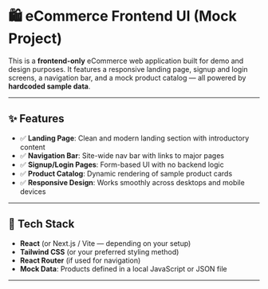 # 🛍️ eCommerce Frontend UI (Mock Project)

This is a **frontend-only** eCommerce web application built for demo and design purposes. It features a responsive landing page, signup and login screens, a navigation bar, and a mock product catalog — all powered by **hardcoded sample data**.

---

## ✨ Features

- ✅ **Landing Page**: Clean and modern landing section with introductory content
- ✅ **Navigation Bar**: Site-wide nav bar with links to major pages
- ✅ **Signup/Login Pages**: Form-based UI with no backend logic
- ✅ **Product Catalog**: Dynamic rendering of sample product cards
- ✅ **Responsive Design**: Works smoothly across desktops and mobile devices

---

## 🧪 Tech Stack

- **React** (or Next.js / Vite — depending on your setup)
- **Tailwind CSS** (or your preferred styling method)
- **React Router** (if used for navigation)
- **Mock Data**: Products defined in a local JavaScript or JSON file

---

